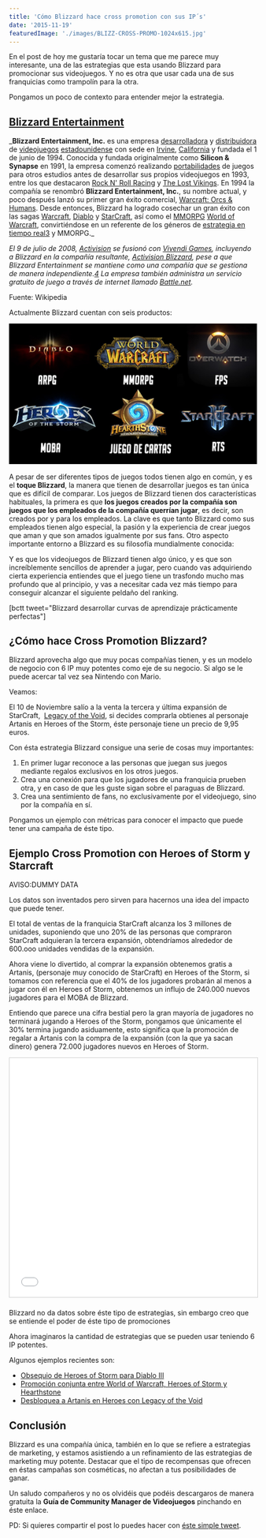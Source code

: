 ```yaml
---
title: 'Cómo Blizzard hace cross promotion con sus IP´s'
date: '2015-11-19'
featuredImage: './images/BLIZZ-CROSS-PROMO-1024x615.jpg'
---
```


En el post de hoy me gustaría tocar un tema que me parece muy interesante, una de las estrategias que esta usando Blizzard para promocionar sus videojuegos. Y no es otra que usar cada una de sus franquicias como trampolín para la otra.

Pongamos un poco de contexto para entender mejor la estrategia.

## [Blizzard Entertainment](http://blizzard.com/)

_**Blizzard Entertainment, Inc.** es una empresa [desarrolladora](https://es.wikipedia.org/wiki/Desarrollador_de_videojuegos 'Desarrollador de videojuegos') y [distribuidora](https://es.wikipedia.org/wiki/Distribuidor_de_videojuegos 'Distribuidor de videojuegos') de [videojuegos](https://es.wikipedia.org/wiki/Videojuegos 'Videojuegos') [estadounidense](https://es.wikipedia.org/wiki/Estadounidense 'Estadounidense') con sede en [Irvine](https://es.wikipedia.org/wiki/Irvine_%28California%29 "Irvine (California)"), [California](https://es.wikipedia.org/wiki/California 'California') y fundada el 1 de junio de 1994. Conocida y fundada originalmente como **Silicon & Synapse** en 1991, la empresa comenzó realizando [portabilidades](https://es.wikipedia.org/wiki/Portabilidad 'Portabilidad') de juegos para otros estudios antes de desarrollar sus propios videojuegos en 1993, entre los que destacaron [Rock N' Roll Racing](https://es.wikipedia.org/wiki/Rock_N%27_Roll_Racing "Rock N' Roll Racing") y [The Lost Vikings](https://es.wikipedia.org/wiki/The_Lost_Vikings 'The Lost Vikings'). En 1994 la compañía se renombró **Blizzard Entertainment, Inc.**, su nombre actual, y poco después lanzó su primer gran éxito comercial, [Warcraft: Orcs & Humans](https://es.wikipedia.org/wiki/Warcraft:_Orcs_%26_Humans 'Warcraft: Orcs & Humans'). Desde entonces, Blizzard ha logrado cosechar un gran éxito con las sagas [Warcraft](https://es.wikipedia.org/wiki/Warcraft 'Warcraft'), [Diablo](https://es.wikipedia.org/wiki/Diablo_%28videojuego%29 'Diablo (videojuego)') y [StarCraft](https://es.wikipedia.org/wiki/StarCraft_%28serie%29 'StarCraft (serie)'), así como el [MMORPG](https://es.wikipedia.org/wiki/MMORPG 'MMORPG') [World of Warcraft](https://es.wikipedia.org/wiki/World_of_Warcraft 'World of Warcraft'), convirtiéndose en un referente de los géneros de [estrategia en tiempo real](https://es.wikipedia.org/wiki/Estrategia_en_tiempo_real 'Estrategia en tiempo real')[3](https://es.wikipedia.org/wiki/Blizzard_Entertainment#cite_note-b20-3) y MMORPG.\_

_El 9 de julio de 2008, [Activision](https://es.wikipedia.org/wiki/Activision 'Activision') se fusionó con [Vivendi Games](https://es.wikipedia.org/wiki/Vivendi_Games 'Vivendi Games'), incluyendo a Blizzard en la compañía resultante, [Activision Blizzard](https://es.wikipedia.org/wiki/Activision_Blizzard 'Activision Blizzard'), pese a que Blizzard Entertainment se mantiene como una compañía que se gestiona de manera independiente.[4](https://es.wikipedia.org/wiki/Blizzard_Entertainment#cite_note-Activision_Blizzard_Close_English-4) La empresa también administra un servicio gratuito de juego a través de internet llamado [Battle.net](https://es.wikipedia.org/wiki/Battle.net 'Battle.net')._

Fuente: Wikipedia

Actualmente Blizzard cuentan con seis productos:

![titulos blizz](images/titulos-blizz1-1024x578.jpg)

A pesar de ser diferentes tipos de juegos todos tienen algo en común, y es el **toque Blizzard**, la manera que tienen de desarrollar juegos es tan única que es difícil de comparar. Los juegos de Blizzard tienen dos características habituales, la primera es que **los juegos creados por la compañía son juegos que los empleados de la compañía querrían jugar**, es decir, son creados por y para los empleados. La clave es que tanto Blizzard como sus empleados tienen algo especial, la pasión y la experiencia de crear juegos que aman y que son amados igualmente por sus fans. Otro aspecto importante entorno a Blizzard es su filosofía mundialmente conocida:

Y es que los videojuegos de Blizzard tienen algo único, y es que son increíblemente sencillos de aprender a jugar, pero cuando vas adquiriendo cierta experiencia entiendes que el juego tiene un trasfondo mucho mas profundo que al principio, y vas a necesitar cada vez más tiempo para conseguir alcanzar el siguiente peldaño del ranking.

\[bctt tweet="Blizzard desarrollar curvas de aprendizaje prácticamente perfectas"\]

## ¿Cómo hace Cross Promotion Blizzard?

Blizzard aprovecha algo que muy pocas compañías tienen, y es un modelo de negocio con 6 IP muy potentes como eje de su negocio. Si algo se le puede acercar tal vez sea Nintendo con Mario.

Veamos:

El 10 de Noviembre salío a la venta la tercera y última expansión de StarCraft,  [Legacy of the Void](http://eu.battle.net/sc2/es/legacy-of-the-void/), si decides comprarla obtienes al personaje Artanis en Heroes of the Storm, éste personaje tiene un precio de 9,95 euros.

Con ésta estrategia Blizzard consigue una serie de cosas muy importantes:

1. En primer lugar reconoce a las personas que juegan sus juegos mediante regalos exclusivos en los otros juegos.
2. Crea una conexión para que los jugadores de una franquicia prueben otra, y en caso de que les guste sigan sobre el paraguas de Blizzard.
3. Crea una sentimiento de fans, no exclusivamente por el videojuego, sino por la compañía en sí.

Pongamos un ejemplo con métricas para conocer el impacto que puede tener una campaña de éste tipo.

## Ejemplo Cross Promotion con Heroes of Storm y Starcraft

AVISO:DUMMY DATA

Los datos son inventados pero sirven para hacernos una idea del impacto que puede tener.

El total de ventas de la franquicia StarCraft alcanza los 3 millones de unidades, suponiendo que uno 20% de las personas que compraron StarCraft adquieran la tercera expansión, obtendríamos alrededor de 600.ooo unidades vendidas de la expansión.

Ahora viene lo divertido, al comprar la expansión obtenemos gratis a Artanis, (personaje muy conocido de StarCraft) en Heroes of the Storm, si tomamos con referencia que el 40% de los jugadores probarán al menos a jugar con él en Heroes of Storm, obtenemos un influjo de 240.000 nuevos jugadores para el MOBA de Blizzard.

Entiendo que parece una cifra bestial pero la gran mayoría de jugadores no terminará jugando a Heroes of the Storm, pongamos que únicamente el 30% termina jugando asiduamente, esto significa que la promoción de regalar a Artanis con la compra de la expansión (con la que ya sacan dinero) genera 72.000 jugadores nuevos en Heroes of Storm.

<iframe style="border: 1px solid #CCC; border-width: 1px; margin-bottom: 5px; max-width: 100%;" src="//es.slideshare.net/slideshow/embed_code/key/w5oByZ8ln8azGX" width="595" height="485" frameborder="0" marginwidth="0" marginheight="0" scrolling="no" allowfullscreen="allowfullscreen"></iframe>

Blizzard no da datos sobre éste tipo de estrategias, sin embargo creo que se entiende el poder de éste tipo de promociones

Ahora imaginaros la cantidad de estrategias que se pueden usar teniendo 6 IP potentes.

Algunos ejemplos recientes son:

- [Obsequio de Heroes of Storm para Diablo III](http://eu.battle.net/d3/es/forum/topic/15161310931)
- [Promoción conjunta entre World of Warcraft, Heroes of Storm y Hearthstone](http://eu.battle.net/heroes/es/blog/19508180/)
- [Desbloquea a Artanis en Heroes con Legacy of the Void](http://us.battle.net/heroes/es/blog/19914036/desbloquea-a-artanis-en-heroes-con-legacy-of-the-void-6-10-2015)

## Conclusión

Blizzard es una compañía única, también en lo que se refiere a estrategias de marketing, y estamos asistiendo a un refinamiento de las estrategias de marketing muy potente. Destacar que el tipo de recompensas que ofrecen en éstas campañas son cosméticas, no afectan a tus posibilidades de ganar.

Un saludo compañeros y no os olvidéis que podéis descargaros de manera gratuita la **Guía de Community Manager de Videojuegos** pinchando en éste enlace.

PD: Si quieres compartir el post lo puedes hacer con [éste simple tweet](https://twitter.com/dangguillen/status/667148817230340096).
